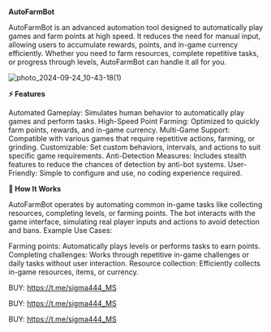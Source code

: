 **AutoFarmBot**

AutoFarmBot is an advanced automation tool designed to automatically play games and farm points at high speed. It reduces the need for manual input, allowing users to accumulate rewards, points, and in-game currency efficiently. Whether you need to farm resources, complete repetitive tasks, or progress through levels, AutoFarmBot can handle it all for you.

![photo_2024-09-24_10-43-18(1)](https://github.com/user-attachments/assets/30443f4f-4e52-4439-a395-c6005bfa9207)


**⚡ Features**

Automated Gameplay: Simulates human behavior to automatically play games and perform tasks.
High-Speed Point Farming: Optimized to quickly farm points, rewards, and in-game currency.
Multi-Game Support: Compatible with various games that require repetitive actions, farming, or grinding.
Customizable: Set custom behaviors, intervals, and actions to suit specific game requirements.
Anti-Detection Measures: Includes stealth features to reduce the chances of detection by anti-bot systems.
User-Friendly: Simple to configure and use, no coding experience required.

**📖 How It Works**

AutoFarmBot operates by automating common in-game tasks like collecting resources, completing levels, or farming points. The bot interacts with the game interface, simulating real player inputs and actions to avoid detection and bans.
Example Use Cases:

Farming points: Automatically plays levels or performs tasks to earn points.
Completing challenges: Works through repetitive in-game challenges or daily tasks without user interaction.
Resource collection: Efficiently collects in-game resources, items, or currency.



BUY: https://t.me/sigma444_MS

BUY: https://t.me/sigma444_MS

BUY: https://t.me/sigma444_MS

